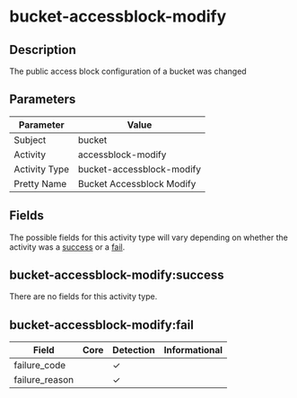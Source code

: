 bucket-accessblock-modify
=========================

Description
-----------
The public access block configuration of a bucket was changed

Parameters
----------
| Parameter     | Value                     |
| ------------- | ------------------------- |
| Subject       | bucket                    |
| Activity      | accessblock-modify        |
| Activity Type | bucket-accessblock-modify |
| Pretty Name   | Bucket Accessblock Modify |


Fields
------

The possible fields for this activity type will vary depending on whether the activity was a [success](#bucket-accessblock-modifysuccess) or a [fail](#bucket-accessblock-modifyfail).


bucket-accessblock-modify:success
---------------------------------

There are no fields for this activity type.


bucket-accessblock-modify:fail
------------------------------

| Field          | Core | Detection | Informational |
| -------------- | ---- | --------- | ------------- |
| failure_code   |      | &#10003;  |               |
| failure_reason |      | &#10003;  |               |